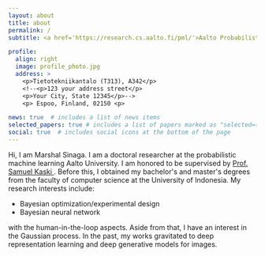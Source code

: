 ```yaml
---
layout: about
title: about
permalink: /
subtitle: <a href='https://research.cs.aalto.fi/pml/'>Aalto Probabilistic Machine Learning group</a>

profile:
  align: right
  image: profile_photo.jpg
  address: >
    <p>Tietotekniikantalo (T313), A342</p>
    <!--<p>123 your address street</p>
    <p>Your City, State 12345</p>-->
    <p> Espoo, Finland, 02150 <p>

news: true  # includes a list of news items
selected_papers: true # includes a list of papers marked as "selected={true}"
social: true  # includes social icons at the bottom of the page
---
```


Hi, I am Marshal Sinaga. I am a doctoral researcher at the probabilistic machine learning Aalto University. I am honored to be supervised by <a href='https://people.aalto.fi/samuel.kaski'> Prof. Samuel Kaski </a>. Before this, I obtained my bachelor's and master's degrees from the faculty of computer science at the University of Indonesia. My research interests include:

- Bayesian optimization/experimental design
- Bayesian neural network

with the human-in-the-loop aspects. Aside from that, I have an interest in the Gaussian process. In the past, my works gravitated to deep representation learning and deep generative models for images.

<!--[Curiculum Vitae](https://www.dropbox.com/home?preview=CV+latex.pdf)-->
